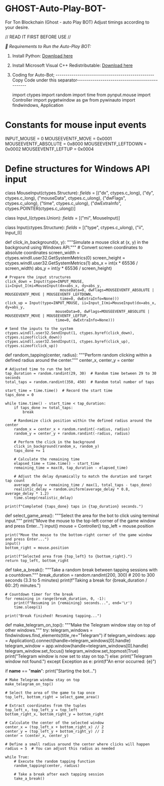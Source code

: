 # GHOST-Auto-Play-BOT-
For Ton Blockchain (Ghost - auto Play BOT) Adjust timings according to your desire.

// READ IT FIRST BEFORE USE //

*🔧 Requirements to Run the Auto-Play BOT:*
1. Install Python: [Download here](https://www.python.org/downloads/)  
2. Install Microsoft Visual C++ Redistributable: [Download here](https://learn.microsoft.com/en-us/cpp/windows/latest-supported-vc-redist?view=msvc-170)  
3. Coding for Auto-Bot;
   --------------------------------------------------Copy Code under this separator------------------------------------------------

   import ctypes
import random
import time
from pynput.mouse import Controller
import pygetwindow as gw
from pywinauto import findwindows, Application

# Constants for mouse input events
INPUT_MOUSE = 0
MOUSEEVENTF_MOVE = 0x0001
MOUSEEVENTF_ABSOLUTE = 0x8000
MOUSEEVENTF_LEFTDOWN = 0x0002
MOUSEEVENTF_LEFTUP = 0x0004

# Define structures for Windows API input
class MouseInput(ctypes.Structure):
    _fields_ = [("dx", ctypes.c_long), ("dy", ctypes.c_long),
                ("mouseData", ctypes.c_ulong), ("dwFlags", ctypes.c_ulong),
                ("time", ctypes.c_ulong), ("dwExtraInfo", ctypes.POINTER(ctypes.c_ulong))]

class Input_I(ctypes.Union):
    _fields_ = [("mi", MouseInput)]

class Input(ctypes.Structure):
    _fields_ = [("type", ctypes.c_ulong), ("ii", Input_I)]

def click_in_background(x, y):
    """Simulate a mouse click at (x, y) in the background using Windows API."""
    # Convert screen coordinates to absolute coordinates
    screen_width = ctypes.windll.user32.GetSystemMetrics(0)
    screen_height = ctypes.windll.user32.GetSystemMetrics(1)
    abs_x = int(x * 65536 / screen_width)
    abs_y = int(y * 65536 / screen_height)

    # Prepare the input structures
    click_down = Input(type=INPUT_MOUSE, ii=Input_I(mi=MouseInput(dx=abs_x, dy=abs_y,
                             mouseData=0, dwFlags=MOUSEEVENTF_ABSOLUTE | MOUSEEVENTF_MOVE | MOUSEEVENTF_LEFTDOWN,
                             time=0, dwExtraInfo=None)))
    click_up = Input(type=INPUT_MOUSE, ii=Input_I(mi=MouseInput(dx=abs_x, dy=abs_y,
                           mouseData=0, dwFlags=MOUSEEVENTF_ABSOLUTE | MOUSEEVENTF_MOVE | MOUSEEVENTF_LEFTUP,
                           time=0, dwExtraInfo=None)))

    # Send the inputs to the system
    ctypes.windll.user32.SendInput(1, ctypes.byref(click_down), ctypes.sizeof(click_down))
    ctypes.windll.user32.SendInput(1, ctypes.byref(click_up), ctypes.sizeof(click_up))

def random_tapping(center, radius):
    """Perform random clicking within a defined radius around the center."""
    center_x, center_y = center

    # Adjusted time to run the bot
    tap_duration = random.randint(29, 30)  # Random time between 29 to 30 seconds
    total_taps = random.randint(350, 450)  # Random total number of taps

    start_time = time.time()  # Record the start time
    taps_done = 0

    while time.time() - start_time < tap_duration:
        if taps_done >= total_taps:
            break

        # Randomize click position within the defined radius around the center
        random_x = center_x + random.randint(-radius, radius)
        random_y = center_y + random.randint(-radius, radius)

        # Perform the click in the background
        click_in_background(random_x, random_y)
        taps_done += 1

        # Calculate the remaining time
        elapsed_time = time.time() - start_time
        remaining_time = max(0, tap_duration - elapsed_time)
        
        # Adjust the delay dynamically to match the duration and target tap count
        average_delay = remaining_time / max(1, total_taps - taps_done)
        realistic_delay = random.uniform(average_delay * 0.8, average_delay * 1.2)
        time.sleep(realistic_delay)

    print(f"Completed {taps_done} taps in {tap_duration} seconds.")

def select_game_area():
    """Select the area for the bot to click using terminal input."""
    print("Move the mouse to the top-left corner of the game window and press Enter...")
    input()
    mouse = Controller()
    top_left = mouse.position

    print("Move the mouse to the bottom-right corner of the game window and press Enter...")
    input()
    bottom_right = mouse.position

    print(f"Selected area from {top_left} to {bottom_right}.")
    return top_left, bottom_right

def take_a_break():
    """Take a random break between tapping sessions with a countdown."""
    break_duration = random.randint(200, 300)  # 200 to 300 seconds (3.3 to 5 minutes)
    print(f"Taking a break for {break_duration / 60:.2f} minutes.")

    # Countdown timer for the break
    for remaining in range(break_duration, 0, -1):
        print(f"Resuming in {remaining} seconds...", end='\r')
        time.sleep(1)

    print("Break finished! Resuming tapping...")

def make_telegram_on_top():
    """Make the Telegram window stay on top of other windows."""
    try:
        telegram_windows = findwindows.find_elements(title_re="Telegram")
        if telegram_windows:
            app = Application().connect(handle=telegram_windows[0].handle)
            telegram_window = app.window(handle=telegram_windows[0].handle)
            telegram_window.set_focus()
            telegram_window.set_topmost(True)
            print("Telegram window is now set to stay on top.")
        else:
            print("Telegram window not found.")
    except Exception as e:
        print(f"An error occurred: {e}")

if __name__ == "__main__":
    print("Starting the bot...")

    # Make Telegram window stay on top
    make_telegram_on_top()

    # Select the area of the game to tap once
    top_left, bottom_right = select_game_area()

    # Extract coordinates from the tuples
    top_left_x, top_left_y = top_left
    bottom_right_x, bottom_right_y = bottom_right

    # Calculate the center of the selected window
    center_x = (top_left_x + bottom_right_x) // 2
    center_y = (top_left_y + bottom_right_y) // 2
    center = (center_x, center_y)

    # Define a small radius around the center where clicks will happen
    radius = 5  # You can adjust this radius as needed

    while True:
        # Execute the random tapping function
        random_tapping(center, radius)

        # Take a break after each tapping session
        take_a_break()

